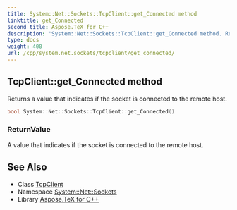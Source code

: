 ```yaml
---
title: System::Net::Sockets::TcpClient::get_Connected method
linktitle: get_Connected
second_title: Aspose.TeX for C++
description: 'System::Net::Sockets::TcpClient::get_Connected method. Returns a value that indicates if the socket is connected to the remote host in C++.'
type: docs
weight: 400
url: /cpp/system.net.sockets/tcpclient/get_connected/
---
```

## TcpClient::get_Connected method


Returns a value that indicates if the socket is connected to the remote host.

```cpp
bool System::Net::Sockets::TcpClient::get_Connected()
```


### ReturnValue

A value that indicates if the socket is connected to the remote host.

## See Also

* Class [TcpClient](../)
* Namespace [System::Net::Sockets](../../)
* Library [Aspose.TeX for C++](../../../)
